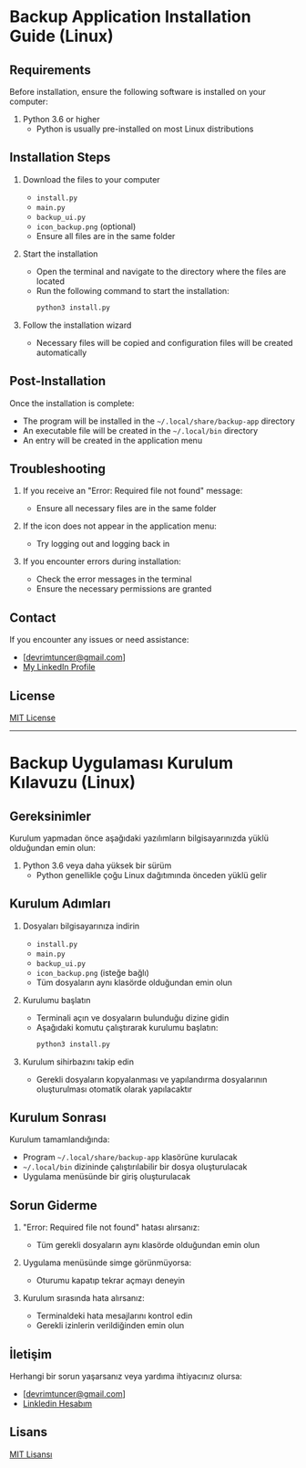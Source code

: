 # Backup Application Installation Guide (Linux)

## Requirements

Before installation, ensure the following software is installed on your computer:

1. Python 3.6 or higher
   - Python is usually pre-installed on most Linux distributions

## Installation Steps

1. Download the files to your computer
   - `install.py`
   - `main.py`
   - `backup_ui.py`
   - `icon_backup.png` (optional)
   - Ensure all files are in the same folder

2. Start the installation
   - Open the terminal and navigate to the directory where the files are located
   - Run the following command to start the installation:
     ```bash
     python3 install.py
     ```

3. Follow the installation wizard
   - Necessary files will be copied and configuration files will be created automatically

## Post-Installation

Once the installation is complete:
- The program will be installed in the `~/.local/share/backup-app` directory
- An executable file will be created in the `~/.local/bin` directory
- An entry will be created in the application menu

## Troubleshooting

1. If you receive an "Error: Required file not found" message:
   - Ensure all necessary files are in the same folder

2. If the icon does not appear in the application menu:
   - Try logging out and logging back in

3. If you encounter errors during installation:
   - Check the error messages in the terminal
   - Ensure the necessary permissions are granted

## Contact

If you encounter any issues or need assistance:
- [devrimtuncer@gmail.com]
- [My LinkedIn Profile](https://www.linkedin.com/in/devrim-tun%C3%A7er-218a55320/)

## License

[MIT License](LICENSE)

---

# Backup Uygulaması Kurulum Kılavuzu (Linux)

## Gereksinimler

Kurulum yapmadan önce aşağıdaki yazılımların bilgisayarınızda yüklü olduğundan emin olun:

1. Python 3.6 veya daha yüksek bir sürüm
   - Python genellikle çoğu Linux dağıtımında önceden yüklü gelir

## Kurulum Adımları

1. Dosyaları bilgisayarınıza indirin
   - `install.py`
   - `main.py`
   - `backup_ui.py`
   - `icon_backup.png` (isteğe bağlı)
   - Tüm dosyaların aynı klasörde olduğundan emin olun

2. Kurulumu başlatın
   - Terminali açın ve dosyaların bulunduğu dizine gidin
   - Aşağıdaki komutu çalıştırarak kurulumu başlatın:
     ```bash
     python3 install.py
     ```

3. Kurulum sihirbazını takip edin
   - Gerekli dosyaların kopyalanması ve yapılandırma dosyalarının oluşturulması otomatik olarak yapılacaktır

## Kurulum Sonrası

Kurulum tamamlandığında:
- Program `~/.local/share/backup-app` klasörüne kurulacak
- `~/.local/bin` dizininde çalıştırılabilir bir dosya oluşturulacak
- Uygulama menüsünde bir giriş oluşturulacak

## Sorun Giderme

1. "Error: Required file not found" hatası alırsanız:
   - Tüm gerekli dosyaların aynı klasörde olduğundan emin olun

2. Uygulama menüsünde simge görünmüyorsa:
   - Oturumu kapatıp tekrar açmayı deneyin

3. Kurulum sırasında hata alırsanız:
   - Terminaldeki hata mesajlarını kontrol edin
   - Gerekli izinlerin verildiğinden emin olun

## İletişim

Herhangi bir sorun yaşarsanız veya yardıma ihtiyacınız olursa:
- [devrimtuncer@gmail.com]
- [Linkledin Hesabım](https://www.linkedin.com/in/devrim-tun%C3%A7er-218a55320/)

## Lisans

[MIT Lisansı](LICENSE) 